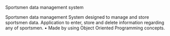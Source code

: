 Sportsmen data management system 

Sportsmen data management System designed to manage and store sportsmen data. Application to enter, store and delete information regarding any of sportsmen.
• Made by using Object Oriented Programming concepts.